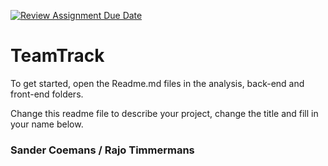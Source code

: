 [![Review Assignment Due Date](https://classroom.github.com/assets/deadline-readme-button-22041afd0340ce965d47ae6ef1cefeee28c7c493a6346c4f15d667ab976d596c.svg)](https://classroom.github.com/a/twPj_hbU)
# TeamTrack

To get started, open the Readme.md files in the analysis, back-end and front-end folders.

Change this readme file to describe your project, change the title and fill in your name below.

### Sander Coemans / Rajo Timmermans
